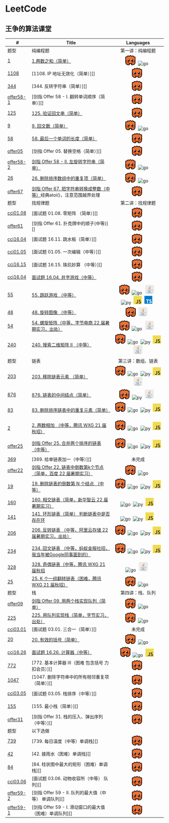 # LeetCode

## 王争的算法课堂
|#|Title|Languages|
| --- | --- | :---: |
|题型|纯编程题|第一讲：纯编程题|
|[1][1l]|[1.两数之和（简单）][1]|![rs]&nbsp;&nbsp;![go]&nbsp;&nbsp;|
|[1108][1108l]|[1108. IP 地址无效化（简单）][]|![rs]&nbsp;&nbsp;|
|[344][344l]|[344. 反转字符串（简单）][]|![rs]&nbsp;&nbsp;|
|[offer58-1][offer58-1l]|[剑指 Offer 58 - I. 翻转单词顺序（简单）][]|![rs]&nbsp;&nbsp;|
|[125][125l]|[125. 验证回文串（简单）][125]|![rs]&nbsp;&nbsp;|
|[9][9l]|[9. 回文数（简单）][9]|![rs]&nbsp;&nbsp;![go]&nbsp;&nbsp;|
|[58][58l]|[58. 最后一个单词的长度（简单）][58]|![rs]&nbsp;&nbsp;|
|[offer05][offer05l]|[剑指 Offer 05. 替换空格（简单）][]|![rs]&nbsp;&nbsp;|
|[offer58-2][offer58-2l]|[剑指 Offer 58 - II. 左旋转字符串（简单）][offer58-2]|![rs]&nbsp;&nbsp;![go]&nbsp;&nbsp;|
|[26][26l]|[26. 删除排序数组中的重复项（简单）][26]|![rs]&nbsp;&nbsp;![go]&nbsp;&nbsp;|
|[offer67][offer67l]|[剑指 Offer 67. 把字符串转换成整数（中等）][offer67]经典atoi()，注意范围越界处理|![rs]&nbsp;&nbsp;|
|题型|找规律题|第二讲：找规律题|
|[cci01.08][lcci01.08]|[面试题 01.08. 零矩阵 （简单）][]|![rs]&nbsp;&nbsp;|
|[offer61][offer61l]|[剑指 Offer 61. 扑克牌中的顺子(中等)][]|![rs]&nbsp;&nbsp;|
|[cci16.04][lcci16.04]|[面试题 16.11. 跳水板（简单）][]|![rs]&nbsp;&nbsp;|
|[cci01.05][lcci01.05]|[面试题 01.05. 一次编辑（中等）][]|![rs]&nbsp;&nbsp;|
|[cci16.15][lcci16.15]|[面试题 16.15. 珠玑妙算 （中等）][]|![rs]&nbsp;&nbsp;|
|[cci16.04][lcci16.04]|[面试题 16.04. 井字游戏（中等）][cci16.04]|![rs]&nbsp;&nbsp;|
|[55][55l]|[55. 跳跃游戏 （中等）][55]|![rs]&nbsp;&nbsp;![go]&nbsp;&nbsp;![java]&nbsp;&nbsp;![py]&nbsp;&nbsp;![js]&nbsp;&nbsp;![ts]&nbsp;&nbsp;|
|[48][48l]|[48. 旋转图像 （中等）][48]|![rs]&nbsp;&nbsp;![java]&nbsp;&nbsp;|
|[54][54l]|[54. 螺旋矩阵（中等，字节电商 22 届暑期实习，出处）][54]|![rs]&nbsp;&nbsp;![go]&nbsp;&nbsp;![java]&nbsp;&nbsp;|
|[240][240l]|[240. 搜索二维矩阵 II （中等）][240]|![rs]&nbsp;&nbsp;![go]&nbsp;&nbsp;![py]&nbsp;&nbsp;![js]&nbsp;&nbsp;![java]&nbsp;&nbsp;|
|题型|链表|第三讲：数组、链表|
|[203][203l]|[203. 移除链表元素 （简单）][203]|![rs]&nbsp;&nbsp;![go]&nbsp;&nbsp;![py]&nbsp;&nbsp;![js]&nbsp;&nbsp;![java]&nbsp;&nbsp;|
|[876][876l]|[876. 链表的中间结点（简单）][876]|![rs]&nbsp;&nbsp;![py]&nbsp;&nbsp;![java]&nbsp;&nbsp;|
|[83][83l]|[83. 删除排序链表中的重复元素（简单）][83]|![rs]&nbsp;&nbsp;![go]&nbsp;&nbsp;![py]&nbsp;&nbsp;![js]&nbsp;&nbsp;|
|[2][2l]|[2. 两数相加 （中等，腾讯 WXG 21 届秋招）][2]|![rs]&nbsp;&nbsp;![go]&nbsp;&nbsp;![py]&nbsp;&nbsp;![js]&nbsp;&nbsp;|
|[offer25][offer25l]|[剑指 Offer 25. 合并两个排序的链表 （中等）][offer25]|![rs]&nbsp;&nbsp;![go]&nbsp;&nbsp;![py]&nbsp;&nbsp;![js]&nbsp;&nbsp;|
|[369][369l]|[369. 给单链表加一（中等）][]|未完成|
|[offer22][offer22l]|[剑指 Offer 22. 链表中倒数第k个节点 （简单，百度 22 届暑期实习）][offer22]|![rs]&nbsp;&nbsp;![go]&nbsp;&nbsp;|
|[19][19l]|[19. 删除链表的倒数第 N 个结点 （中等）][19]|![rs]&nbsp;&nbsp;![go]&nbsp;&nbsp;![py]&nbsp;&nbsp;![js]&nbsp;&nbsp;|
|[160][160l]|[160. 相交链表（简单，新华智云 22 届暑期实习）][160]|![go]&nbsp;&nbsp;![py]&nbsp;&nbsp;![js]&nbsp;&nbsp;|
|[141][141l]|[141. 环形链表（简单） 判断链表中是否存在环 ][141]|![go]&nbsp;&nbsp;![py]&nbsp;&nbsp;![js]&nbsp;&nbsp;|
|[206][206l]|[206. 反转链表 （中等，阿里云存储 22 届暑期实习，出处）][206]|![rs]&nbsp;&nbsp;![go]&nbsp;&nbsp;![py]&nbsp;&nbsp;![js]&nbsp;&nbsp;|
|[234][234l]|[234. 回文链表 （中等，蚂蚁金服社招，我当年被Google同事面到的）][234]|![rs]&nbsp;&nbsp;![go]&nbsp;&nbsp;![py]&nbsp;&nbsp;![js]&nbsp;&nbsp;|
|[328][328l]|[328. 奇偶链表（中等，腾讯 WXG 21 届秋招][328]|![go]&nbsp;&nbsp;![java]&nbsp;&nbsp;|
|[25][25l]|[25. K 个一组翻转链表（困难，腾讯 WXG 21 届秋招）][25]|![rs]&nbsp;&nbsp;![go]&nbsp;&nbsp;|
|题型|栈|第四讲：栈、队列|
|[offer09][offer09l]|[剑指 Offer 09. 用两个栈实现队列（简单）][offer09]|![rs]&nbsp;&nbsp;![go]&nbsp;&nbsp;|
|[225][225l]|[225. 用队列实现栈（简单，字节实习，出处）][255]|![rs]&nbsp;&nbsp;![go]&nbsp;&nbsp;|
|[cci03.01][lcci03.01]|[面试题 03.01. 三合一（简单）][]|未完成|
|[20][20l]|[20. 有效的括号（简单）][20]|![rs]&nbsp;&nbsp;![go]&nbsp;&nbsp;|
|[cci16.26][lcci16.26]|[面试题 16.26. 计算器（中等）][cci16.26]|![rs]&nbsp;&nbsp;![go]&nbsp;&nbsp;![js]&nbsp;&nbsp;|
|[772][772l]|[772. 基本计算器 III（困难 包含括号 力扣会员）][]|![rs]&nbsp;&nbsp;|
|[1047][1047l]|[1047. 删除字符串中的所有相邻重复项（简单）][]|![rs]&nbsp;&nbsp;|
|[cci03.05][lcci03.05]|[面试题 03.05. 栈排序（中等）][]|![rs]&nbsp;&nbsp;|
|[155][155l]|[155. 最小栈（简单）][]|![rs]&nbsp;&nbsp;|
|[offer31][offer31l]|[剑指 Offer 31. 栈的压入、弹出序列（中等）][]|![rs]&nbsp;&nbsp;|
|题型|以下选做||
|[739][739l]|[739. 每日温度（中等）单调栈][]|![rs]&nbsp;&nbsp;|
|[42][42l]|[42. 接雨水（困难）单调栈][]|![rs]&nbsp;&nbsp;|
|[84][84l]|[84. 柱状图中最大的矩形（困难）单调栈][]|![rs]&nbsp;&nbsp;|
|[cci03.06][lcci03.06]|[面试题 03.06. 动物收容所（中等） 队列][]|![rs]&nbsp;&nbsp;|
|[offer59-2][offer59-2l]|[剑指 Offer 59 - II. 队列的最大值（中等） 单调队列][]|![rs]&nbsp;&nbsp;|
|[offer59-1][offer59-1l]|[剑指 Offer 59 - I. 滑动窗口的最大值 （困难）单调队列][]|![rs]&nbsp;&nbsp;|

[rs]:./ico/rust.png
[go]:./ico/go.ico
[py]:./ico/python.ico
[js]:./ico/javascript.png

[ts]:./ico/typescript.png
[c]:./ico/c++.png
[java]:./ico/java.png

[1]:./0001-Two-Sum
[2]:./0002-add-two-numbers
[9]:./0009-palindrome-number
[19]:./0019-remove-nth-node-from-end-of-list
[20]:./0020-valid-parentheses
[21]:./0021-merge-two-sorted-lists
[25]:./0025-reverse-nodes-in-k-group
[26]:./0026-remove-duplicates-from-sorted-array
[48]:./0048-rotate-image
[54]:./0054-spiral-matrix
[55]:./0055-jump-game
[58]:./0058-length-of-last-word
[83]:./0083-remove-duplicates-from-sorted-list
[125]:./0125-valid-palindrome
[141]:./0141-linked-list-cycle
[160]:./0160-intersection-of-two-linked-lists
[203]:./0203-remove-linked-list-elements
[206]:./0206-reverse-linked-list
[234]:./0234-palindrome-linked-list
[240]:./0240-search-a-2d-matrix-ii
[255]:./0255-implement-stack-using-queues
[328]:./0328-odd-even-linked-list
[876]:./0876-middle-of-the-linked-list
[cci16.04]:./cci16.04-tic-tac-toe-lcci
[cci16.26]:./cci16.26-calculator-lcci
[offer09]:./offer09-yong-liang-ge-zhan-shi-xian-dui-lie-lcof
[offer22]:./offer22-lian-biao-zhong-dao-shu-di-kge-jie-dian-lcof
[offer25]:./offer25-he-bing-liang-ge-pai-xu-de-lian-biao-lcof
[offer58-2]:./offer58-II-zuo-xuan-zhuan-zi-fu-chuan-lcof
[offer67]:./offer67-ba-zi-fu-chuan-zhuan-huan-cheng-zheng-shu-lcof

[offer05l]:https://leetcode-cn.com/problems/ti-huan-kong-ge-lcof/
[offer09l]:https://leetcode-cn.com/problems/yong-liang-ge-zhan-shi-xian-dui-lie-lcof/
[offer22l]:https://leetcode-cn.com/problems/lian-biao-zhong-dao-shu-di-kge-jie-dian-lcof/
[offer25l]:https://leetcode-cn.com/problems/he-bing-liang-ge-pai-xu-de-lian-biao-lcof/
[offer31l]:https://leetcode-cn.com/problems/zhan-de-ya-ru-dan-chu-xu-lie-lcof/
[offer58-1l]:https://leetcode-cn.com/problems/length-of-last-word/
[offer58-2l]:https://leetcode-cn.com/problems/zuo-xuan-zhuan-zi-fu-chuan-lcof/
[offer59-1l]:https://leetcode-cn.com/problems/hua-dong-chuang-kou-de-zui-da-zhi-lcof/
[offer59-2l]:https://leetcode-cn.com/problems/hua-dong-chuang-kou-de-zui-da-zhi-lcof/
[offer61l]:https://leetcode-cn.com/problems/bu-ke-pai-zhong-de-shun-zi-lcof/
[offer67l]:https://leetcode-cn.com/problems/ba-zi-fu-chuan-zhuan-huan-cheng-zheng-shu-lcof/

[lcci01.05]:https://leetcode-cn.com/problems/one-away-lcci/
[lcci01.08]:https://leetcode-cn.com/problems/zero-matrix-lcci/
[lcci03.01]:https://leetcode-cn.com/problems/three-in-one-lcci/
[lcci03.05]:https://leetcode-cn.com/problems/sort-of-stacks-lcci/
[lcci03.06]:https://leetcode-cn.com/problems/animal-shelter-lcci/
[lcci16.04]:https://leetcode-cn.com/problems/tic-tac-toe-lcci/
[lcci16.11]:https://leetcode-cn.com/problems/diving-board-lcci/
[lcci16.15]:https://leetcode-cn.com/problems/master-mind-lcci/
[lcci16.26]:https://leetcode-cn.com/problems/calculator-lcci/

[1l]:https://leetcode-cn.com/problems/two-sum/
[2l]:https://leetcode-cn.com/problems/add-two-numbers/
[3l]:https://leetcode-cn.com/problems/longest-substring-without-repeating-characters/
[4l]:https://leetcode-cn.com/problems/median-of-two-sorted-arrays/
[5l]:https://leetcode-cn.com/problems/longest-palindromic-substring/
[6l]:https://leetcode-cn.com/problems/zigzag-conversion/
[7l]:https://leetcode-cn.com/problems/reverse-integer/
[8l]:https://leetcode-cn.com/problems/string-to-integer-atoi/
[9l]:https://leetcode-cn.com/problems/palindrome-number/
[11l]:https://leetcode-cn.com/problems/container-with-most-water/
[12l]:https://leetcode-cn.com/problems/integer-to-roman/
[13l]:https://leetcode-cn.com/problems/roman-to-integer/
[14l]:https://leetcode-cn.com/problems/longest-common-prefix/
[17l]:https://leetcode-cn.com/problems/letter-combinations-of-a-phone-number/
[19l]:https://leetcode-cn.com/problems/remove-nth-node-from-end-of-list/
[20l]:https://leetcode-cn.com/problems/valid-parentheses/
[21l]:https://leetcode-cn.com/problems/merge-two-sorted-lists/
[22l]:https://leetcode-cn.com/problems/generate-parentheses/
[24l]:https://leetcode-cn.com/problems/swap-nodes-in-pairs/
[25l]:https://leetcode-cn.com/problems/reverse-nodes-in-k-group/
[26l]:https://leetcode-cn.com/problems/remove-duplicates-from-sorted-array/
[27l]:https://leetcode-cn.com/problems/remove-element/
[28l]:https://leetcode-cn.com/problems/implement-strstr/
[33l]:https://leetcode-cn.com/problems/search-in-rotated-sorted-array/
[35l]:https://leetcode-cn.com/problems/search-insert-position/
[36l]:https://leetcode-cn.com/problems/valid-sudoku/
[37l]:https://leetcode-cn.com/problems/sudoku-solver/
[38l]:https://leetcode-cn.com/problems/count-and-say/
[42l]:https://leetcode-cn.com/problems/trapping-rain-water/
[46l]:https://leetcode-cn.com/problems/permutations/
[47l]:https://leetcode-cn.com/problems/permutations-ii/
[48l]:https://leetcode-cn.com/problems/rotate-image/
[49l]:https://leetcode-cn.com/problems/group-anagrams/
[50l]:https://leetcode-cn.com/problems/powx-n/
[52l]:https://leetcode-cn.com/problems/n-queens-ii/
[53l]:https://leetcode-cn.com/problems/maximum-subarray/
[54l]:https://leetcode-cn.com/problems/spiral-matrix/
[55l]:https://leetcode-cn.com/problems/jump-game/
[56l]:https://leetcode-cn.com/problems/merge-intervals/
[58l]:https://leetcode-cn.com/problems/length-of-last-word/
[59l]:https://leetcode-cn.com/problems/spiral-matrix-ii/
[61l]:https://leetcode-cn.com/problems/rotate-list/
[62l]:https://leetcode-cn.com/problems/unique-paths/
[63l]:https://leetcode-cn.com/problems/unique-paths-ii/
[64l]:https://leetcode-cn.com/problems/minimum-path-sum/
[66l]:https://leetcode-cn.com/problems/plus-one/
[67l]:https://leetcode-cn.com/problems/add-binary/
[69l]:https://leetcode-cn.com/problems/sqrtx/
[70l]:https://leetcode-cn.com/problems/climbing-stairs/
[71l]:https://leetcode-cn.com/problems/simplify-path/
[73l]:https://leetcode-cn.com/problems/set-matrix-zeroes/
[74l]:https://leetcode-cn.com/problems/search-a-2d-matrix/
[75l]:https://leetcode-cn.com/problems/sort-colors/
[77l]:https://leetcode-cn.com/problems/combinations/
[78l]:https://leetcode-cn.com/problems/subsets/
[80l]:https://leetcode-cn.com/problems/remove-duplicates-from-sorted-array-ii/
[82l]:https://leetcode-cn.com/problems/remove-duplicates-from-sorted-list-ii/
[83l]:https://leetcode-cn.com/problems/remove-duplicates-from-sorted-list/
[84l]:https://leetcode-cn.com/problems/largest-rectangle-in-histogram/
[86l]:https://leetcode-cn.com/problems/partition-list/
[88l]:https://leetcode-cn.com/problems/merge-sorted-array/
[89l]:https://leetcode-cn.com/problems/gray-code/
[90l]:https://leetcode-cn.com/problems/subsets-ii/
[91l]:https://leetcode-cn.com/problems/decode-ways/
[92l]:https://leetcode-cn.com/problems/reverse-linked-list-ii/
[93l]:https://leetcode-cn.com/problems/restore-ip-addresses/
[94l]:https://leetcode-cn.com/problems/binary-tree-inorder-traversal/
[95l]:https://leetcode-cn.com/problems/unique-binary-search-trees-ii/
[96l]:https://leetcode-cn.com/problems/unique-binary-search-trees/
[98l]:https://leetcode-cn.com/problems/validate-binary-search-tree/
[100l]:https://leetcode-cn.com/problems/same-tree/
[101l]:https://leetcode-cn.com/problems/symmetric-tree/
[102l]:https://leetcode-cn.com/problems/binary-tree-level-order-traversal/
[103l]:https://leetcode-cn.com/problems/binary-tree-zigzag-level-order-traversal/
[104l]:https://leetcode-cn.com/problems/maximum-depth-of-binary-tree/
[105l]:https://leetcode-cn.com/problems/construct-binary-tree-from-preorder-and-inorder-traversal/
[106l]:https://leetcode-cn.com/problems/construct-binary-tree-from-inorder-and-postorder-traversal/
[107l]:https://leetcode-cn.com/problems/binary-tree-level-order-traversal-ii/
[108l]:https://leetcode-cn.com/problems/convert-sorted-array-to-binary-search-tree/
[109l]:https://leetcode-cn.com/problems/convert-sorted-list-to-binary-search-tree/
[110l]:https://leetcode-cn.com/problems/balanced-binary-tree/
[111l]:https://leetcode-cn.com/problems/minimum-depth-of-binary-tree/
[112l]:https://leetcode-cn.com/problems/path-sum/
[113l]:https://leetcode-cn.com/problems/path-sum-ii/
[114l]:https://leetcode-cn.com/problems/flatten-binary-tree-to-linked-list/
[116l]:https://leetcode-cn.com/problems/populating-next-right-pointers-in-each-node/
[117l]:https://leetcode-cn.com/problems/populating-next-right-pointers-in-each-node-ii/
[118l]:https://leetcode-cn.com/problems/pascals-triangle/
[119l]:https://leetcode-cn.com/problems/pascals-triangle-ii/
[120l]:https://leetcode-cn.com/problems/triangle/
[121l]:https://leetcode-cn.com/problems/best-time-to-buy-and-sell-stock/
[122l]:https://leetcode-cn.com/problems/best-time-to-buy-and-sell-stock-ii/
[125l]:https://leetcode-cn.com/problems/valid-palindrome/
[129l]:https://leetcode-cn.com/problems/sum-root-to-leaf-numbers/
[133l]:https://leetcode-cn.com/problems/clone-graph/
[134l]:https://leetcode-cn.com/problems/gas-station/
[136l]:https://leetcode-cn.com/problems/single-number/
[138l]:https://leetcode-cn.com/problems/copy-list-with-random-pointer/
[141l]:https://leetcode-cn.com/problems/linked-list-cycle/
[142l]:https://leetcode-cn.com/problems/linked-list-cycle-ii/
[144l]:https://leetcode-cn.com/problems/binary-tree-preorder-traversal/
[145l]:https://leetcode-cn.com/problems/binary-tree-postorder-traversal/
[147l]:https://leetcode-cn.com/problems/insertion-sort-list/
[150l]:https://leetcode-cn.com/problems/evaluate-reverse-polish-notation/
[151l]:https://leetcode-cn.com/problems/reverse-words-in-a-string/
[155l]:https://leetcode-cn.com/problems/min-stack/
[160l]:https://leetcode-cn.com/problems/intersection-of-two-linked-lists/
[162l]:https://leetcode-cn.com/problems/find-peak-element/
[165l]:https://leetcode-cn.com/problems/compare-version-numbers/
[167l]:https://leetcode-cn.com/problems/two-sum-ii-input-array-is-sorted/
[168l]:https://leetcode-cn.com/problems/excel-sheet-column-title/
[169l]:https://leetcode-cn.com/problems/majority-element/
[171l]:https://leetcode-cn.com/problems/excel-sheet-column-number/
[172l]:https://leetcode-cn.com/problems/factorial-trailing-zeroes/
[173l]:https://leetcode-cn.com/problems/binary-search-tree-iterator/
[179l]:https://leetcode-cn.com/problems/largest-number/
[187l]:https://leetcode-cn.com/problems/repeated-dna-sequences/
[189l]:https://leetcode-cn.com/problems/rotate-array/
[190l]:https://leetcode-cn.com/problems/reverse-bits/
[191l]:https://leetcode-cn.com/problems/number-of-1-bits/
[198l]:https://leetcode-cn.com/problems/house-robber/
[199l]:https://leetcode-cn.com/problems/binary-tree-right-side-view/
[200l]:https://leetcode-cn.com/problems/number-of-islands/
[201l]:https://leetcode-cn.com/problems/bitwise-and-of-numbers-range/
[202l]:https://leetcode-cn.com/problems/happy-number/
[203l]:https://leetcode-cn.com/problems/remove-linked-list-elements/
[204l]:https://leetcode-cn.com/problems/count-primes/
[205l]:https://leetcode-cn.com/problems/isomorphic-strings/
[206l]:https://leetcode-cn.com/problems/reverse-linked-list/
[208l]:https://leetcode-cn.com/problems/implement-trie-prefix-tree/
[209l]:https://leetcode-cn.com/problems/minimum-size-subarray-sum/
[211l]:https://leetcode-cn.com/problems/add-and-search-word-data-structure-design/
[212l]:https://leetcode-cn.com/problems/word-search-ii/
[213l]:https://leetcode-cn.com/problems/house-robber-ii/
[215l]:https://leetcode-cn.com/problems/kth-largest-element-in-an-array/
[217l]:https://leetcode-cn.com/problems/contains-duplicate/
[218l]:https://leetcode-cn.com/problems/the-skyline-problem/
[219l]:https://leetcode-cn.com/problems/contains-duplicate-ii/
[220l]:https://leetcode-cn.com/problems/contains-duplicate-iii/
[221l]:https://leetcode-cn.com/problems/maximal-square/
[223l]:https://leetcode-cn.com/problems/rectangle-area/
[225l]:https://leetcode-cn.com/problems/implement-stack-using-queues/
[226l]:https://leetcode-cn.com/problems/invert-binary-tree/
[228l]:https://leetcode-cn.com/problems/summary-ranges/
[230l]:https://leetcode-cn.com/problems/kth-smallest-element-in-a-bst/
[231l]:https://leetcode-cn.com/problems/power-of-two/
[232l]:https://leetcode-cn.com/problems/implement-queue-using-stacks/
[234l]:https://leetcode-cn.com/problems/palindrome-linked-list/
[235l]:https://leetcode-cn.com/problems/lowest-common-ancestor-of-a-binary-search-tree/
[236l]:https://leetcode-cn.com/problems/lowest-common-ancestor-of-a-binary-tree/
[237l]:https://leetcode-cn.com/problems/delete-node-in-a-linked-list/
[238l]:https://leetcode-cn.com/problems/product-of-array-except-self/
[240l]:https://leetcode-cn.com/problems/search-a-2d-matrix-ii/
[242l]:https://leetcode-cn.com/problems/valid-anagram/
[257l]:https://leetcode-cn.com/problems/binary-tree-paths/
[258l]:https://leetcode-cn.com/problems/add-digits/
[260l]:https://leetcode-cn.com/problems/single-number-iii/
[263l]:https://leetcode-cn.com/problems/ugly-number/
[264l]:https://leetcode-cn.com/problems/ugly-number-ii/
[268l]:https://leetcode-cn.com/problems/missing-number/
[274l]:https://leetcode-cn.com/problems/h-index/
[275l]:https://leetcode-cn.com/problems/h-index-ii/
[278l]:https://leetcode-cn.com/problems/first-bad-version/
[279l]:https://leetcode-cn.com/problems/perfect-squares/
[283l]:https://leetcode-cn.com/problems/move-zeroes/
[284l]:https://leetcode-cn.com/problems/peeking-iterator/
[287l]:https://leetcode-cn.com/problems/find-the-duplicate-number/
[289l]:https://leetcode-cn.com/problems/game-of-life/
[290l]:https://leetcode-cn.com/problems/word-pattern/
[292l]:https://leetcode-cn.com/problems/nim-game/
[297l]:https://leetcode-cn.com/problems/serialize-and-deserialize-binary-tree/
[299l]:https://leetcode-cn.com/problems/bulls-and-cows/
[303l]:https://leetcode-cn.com/problems/range-sum-query-immutable/
[304l]:https://leetcode-cn.com/problems/range-sum-query-2d-immutable/
[306l]:https://leetcode-cn.com/problems/additive-number/
[313l]:https://leetcode-cn.com/problems/super-ugly-number/
[318l]:https://leetcode-cn.com/problems/maximum-product-of-word-lengths/
[319l]:https://leetcode-cn.com/problems/bulb-switcher/
[322l]:https://leetcode-cn.com/problems/coin-change/
[326l]:https://leetcode-cn.com/problems/power-of-three/
[328l]:https://leetcode-cn.com/problems/odd-even-linked-list/
[336l]:https://leetcode-cn.com/problems/palindrome-pairs/
[337l]:https://leetcode-cn.com/problems/house-robber-iii/
[338l]:https://leetcode-cn.com/problems/counting-bits/
[342l]:https://leetcode-cn.com/problems/power-of-four/
[343l]:https://leetcode-cn.com/problems/integer-break/
[344l]:https://leetcode-cn.com/problems/reverse-string/
[345l]:https://leetcode-cn.com/problems/reverse-vowels-of-a-string/
[347l]:https://leetcode-cn.com/problems/top-k-frequent-elements/
[349l]:https://leetcode-cn.com/problems/intersection-of-two-arrays/
[350l]:https://leetcode-cn.com/problems/intersection-of-two-arrays-ii/
[357l]:https://leetcode-cn.com/problems/count-numbers-with-unique-digits/
[365l]:https://leetcode-cn.com/problems/water-and-jug-problem/
[367l]:https://leetcode-cn.com/problems/valid-perfect-square/
[369l]:https://leetcode-cn.com/problems/plus-one-linked-list/
[371l]:https://leetcode-cn.com/problems/sum-of-two-integers/
[372l]:https://leetcode-cn.com/problems/super-pow/
[374l]:https://leetcode-cn.com/problems/guess-number-higher-or-lower/
[380l]:https://leetcode-cn.com/problems/insert-delete-getrandom-o1/
[382l]:https://leetcode-cn.com/problems/linked-list-random-node/
[383l]:https://leetcode-cn.com/problems/ransom-note/
[384l]:https://leetcode-cn.com/problems/shuffle-an-array/
[386l]:https://leetcode-cn.com/problems/lexicographical-numbers/
[387l]:https://leetcode-cn.com/problems/first-unique-character-in-a-string/
[389l]:https://leetcode-cn.com/problems/find-the-difference/
[392l]:https://leetcode-cn.com/problems/is-subsequence/
[396l]:https://leetcode-cn.com/problems/rotate-function/
[398l]:https://leetcode-cn.com/problems/random-pick-index/
[400l]:https://leetcode-cn.com/problems/nth-digit/
[401l]:https://leetcode-cn.com/problems/binary-watch/
[404l]:https://leetcode-cn.com/problems/sum-of-left-leaves/
[405l]:https://leetcode-cn.com/problems/convert-a-number-to-hexadecimal/
[409l]:https://leetcode-cn.com/problems/longest-palindrome/
[412l]:https://leetcode-cn.com/problems/fizz-buzz/
[413l]:https://leetcode-cn.com/problems/arithmetic-slices/
[414l]:https://leetcode-cn.com/problems/third-maximum-number/
[415l]:https://leetcode-cn.com/problems/add-strings/
[419l]:https://leetcode-cn.com/problems/battleships-in-a-board/
[421l]:https://leetcode-cn.com/problems/maximum-xor-of-two-numbers-in-an-array/
[423l]:https://leetcode-cn.com/problems/reconstruct-original-digits-from-english/
[429l]:https://leetcode-cn.com/problems/n-ary-tree-level-order-traversal/
[430l]:https://leetcode-cn.com/problems/flatten-a-multilevel-doubly-linked-list/
[434l]:https://leetcode-cn.com/problems/number-of-segments-in-a-string/
[437l]:https://leetcode-cn.com/problems/path-sum-iii/
[441l]:https://leetcode-cn.com/problems/arranging-coins/
[442l]:https://leetcode-cn.com/problems/find-all-duplicates-in-an-array/
[443l]:https://leetcode-cn.com/problems/string-compression/
[445l]:https://leetcode-cn.com/problems/add-two-numbers-ii/
[447l]:https://leetcode-cn.com/problems/number-of-boomerangs/
[448l]:https://leetcode-cn.com/problems/find-all-numbers-disappeared-in-an-array/
[449l]:https://leetcode-cn.com/problems/serialize-and-deserialize-bst/
[450l]:https://leetcode-cn.com/problems/delete-node-in-a-bst/
[451l]:https://leetcode-cn.com/problems/sort-characters-by-frequency/
[453l]:https://leetcode-cn.com/problems/minimum-moves-to-equal-array-elements/
[454l]:https://leetcode-cn.com/problems/4sum-ii/
[455l]:https://leetcode-cn.com/problems/assign-cookies/
[459l]:https://leetcode-cn.com/problems/repeated-substring-pattern/
[461l]:https://leetcode-cn.com/problems/hamming-distance/
[462l]:https://leetcode-cn.com/problems/minimum-moves-to-equal-array-elements-ii/
[463l]:https://leetcode-cn.com/problems/island-perimeter/
[470l]:https://leetcode-cn.com/problems/implement-rand10-using-rand7/
[474l]:https://leetcode-cn.com/problems/ones-and-zeroes/
[475l]:https://leetcode-cn.com/problems/heaters/
[476l]:https://leetcode-cn.com/problems/number-complement/
[477l]:https://leetcode-cn.com/problems/total-hamming-distance/
[478l]:https://leetcode-cn.com/problems/generate-random-point-in-a-circle/
[481l]:https://leetcode-cn.com/problems/magical-string/
[482l]:https://leetcode-cn.com/problems/license-key-formatting/
[485l]:https://leetcode-cn.com/problems/max-consecutive-ones/
[492l]:https://leetcode-cn.com/problems/construct-the-rectangle/
[495l]:https://leetcode-cn.com/problems/teemo-attacking/
[496l]:https://leetcode-cn.com/problems/next-greater-element-i/
[498l]:https://leetcode-cn.com/problems/diagonal-traverse/
[500l]:https://leetcode-cn.com/problems/keyboard-row/
[501l]:https://leetcode-cn.com/problems/find-mode-in-binary-search-tree/
[504l]:https://leetcode-cn.com/problems/base-7/
[506l]:https://leetcode-cn.com/problems/relative-ranks/
[507l]:https://leetcode-cn.com/problems/perfect-number/
[508l]:https://leetcode-cn.com/problems/most-frequent-subtree-sum/
[509l]:https://leetcode-cn.com/problems/fibonacci-number/
[513l]:https://leetcode-cn.com/problems/find-bottom-left-tree-value/
[515l]:https://leetcode-cn.com/problems/find-largest-value-in-each-tree-row/
[518l]:https://leetcode-cn.com/problems/coin-change-2/
[520l]:https://leetcode-cn.com/problems/detect-capital/
[521l]:https://leetcode-cn.com/problems/longest-uncommon-subsequence-i/
[529l]:https://leetcode-cn.com/problems/minesweeper/
[530l]:https://leetcode-cn.com/problems/minimum-absolute-difference-in-bst/
[532l]:https://leetcode-cn.com/problems/k-diff-pairs-in-an-array/
[535l]:https://leetcode-cn.com/problems/encode-and-decode-tinyurl/
[537l]:https://leetcode-cn.com/problems/complex-number-multiplication/
[538l]:https://leetcode-cn.com/problems/convert-bst-to-greater-tree/
[539l]:https://leetcode-cn.com/problems/minimum-time-difference/
[540l]:https://leetcode-cn.com/problems/single-element-in-a-sorted-array/
[541l]:https://leetcode-cn.com/problems/reverse-string-ii/
[542l]:https://leetcode-cn.com/problems/01-matrix/
[543l]:https://leetcode-cn.com/problems/diameter-of-binary-tree/
[547l]:https://leetcode-cn.com/problems/number-of-provinces/
[551l]:https://leetcode-cn.com/problems/student-attendance-record-i/
[554l]:https://leetcode-cn.com/problems/brick-wall/
[557l]:https://leetcode-cn.com/problems/reverse-words-in-a-string-iii/
[558l]:https://leetcode-cn.com/problems/quad-tree-intersection/
[559l]:https://leetcode-cn.com/problems/maximum-depth-of-n-ary-tree/
[560l]:https://leetcode-cn.com/problems/subarray-sum-equals-k/
[561l]:https://leetcode-cn.com/problems/array-partition-i/
[563l]:https://leetcode-cn.com/problems/binary-tree-tilt/
[565l]:https://leetcode-cn.com/problems/array-nesting/
[566l]:https://leetcode-cn.com/problems/reshape-the-matrix/
[572l]:https://leetcode-cn.com/problems/subtree-of-another-tree/
[575l]:https://leetcode-cn.com/problems/distribute-candies/
[581l]:https://leetcode-cn.com/problems/shortest-unsorted-continuous-subarray/
[589l]:https://leetcode-cn.com/problems/n-ary-tree-preorder-traversal/
[590l]:https://leetcode-cn.com/problems/n-ary-tree-postorder-traversal/
[592l]:https://leetcode-cn.com/problems/fraction-addition-and-subtraction/
[593l]:https://leetcode-cn.com/problems/valid-square/
[594l]:https://leetcode-cn.com/problems/longest-harmonious-subsequence/
[598l]:https://leetcode-cn.com/problems/range-addition-ii/
[599l]:https://leetcode-cn.com/problems/minimum-index-sum-of-two-lists/
[605l]:https://leetcode-cn.com/problems/can-place-flowers/
[606l]:https://leetcode-cn.com/problems/construct-string-from-binary-tree/
[609l]:https://leetcode-cn.com/problems/find-duplicate-file-in-system/
[611l]:https://leetcode-cn.com/problems/valid-triangle-number/
[617l]:https://leetcode-cn.com/problems/merge-two-binary-trees/
[622l]:https://leetcode-cn.com/problems/design-circular-queue/
[623l]:https://leetcode-cn.com/problems/add-one-row-to-tree/
[628l]:https://leetcode-cn.com/problems/maximum-product-of-three-numbers/
[633l]:https://leetcode-cn.com/problems/sum-of-square-numbers/
[637l]:https://leetcode-cn.com/problems/average-of-levels-in-binary-tree/
[643l]:https://leetcode-cn.com/problems/maximum-average-subarray-i/
[645l]:https://leetcode-cn.com/problems/set-mismatch/
[647l]:https://leetcode-cn.com/problems/palindromic-substrings/
[648l]:https://leetcode-cn.com/problems/replace-words/
[652l]:https://leetcode-cn.com/problems/find-duplicate-subtrees/
[653l]:https://leetcode-cn.com/problems/two-sum-iv-input-is-a-bst/
[654l]:https://leetcode-cn.com/problems/maximum-binary-tree/
[655l]:https://leetcode-cn.com/problems/print-binary-tree/
[657l]:https://leetcode-cn.com/problems/robot-return-to-origin/
[658l]:https://leetcode-cn.com/problems/find-k-closest-elements/
[661l]:https://leetcode-cn.com/problems/image-smoother/
[665l]:https://leetcode-cn.com/problems/non-decreasing-array/
[669l]:https://leetcode-cn.com/problems/trim-a-binary-search-tree/
[670l]:https://leetcode-cn.com/problems/maximum-swap/
[671l]:https://leetcode-cn.com/problems/second-minimum-node-in-a-binary-tree/
[674l]:https://leetcode-cn.com/problems/longest-continuous-increasing-subsequence/
[677l]:https://leetcode-cn.com/problems/map-sum-pairs/
[680l]:https://leetcode-cn.com/problems/valid-palindrome-ii/
[682l]:https://leetcode-cn.com/problems/baseball-game/
[686l]:https://leetcode-cn.com/problems/repeated-string-match/
[687l]:https://leetcode-cn.com/problems/longest-univalue-path/
[690l]:https://leetcode-cn.com/problems/employee-importance/
[692l]:https://leetcode-cn.com/problems/top-k-frequent-words/
[693l]:https://leetcode-cn.com/problems/binary-number-with-alternating-bits/
[696l]:https://leetcode-cn.com/problems/count-binary-substrings/
[697l]:https://leetcode-cn.com/problems/degree-of-an-array/
[700l]:https://leetcode-cn.com/problems/search-in-a-binary-search-tree/
[701l]:https://leetcode-cn.com/problems/insert-into-a-binary-search-tree/
[703l]:https://leetcode-cn.com/problems/kth-largest-element-in-a-stream/
[704l]:https://leetcode-cn.com/problems/binary-search/
[705l]:https://leetcode-cn.com/problems/design-hashset/
[706l]:https://leetcode-cn.com/problems/design-hashmap/
[707l]:https://leetcode-cn.com/problems/design-linked-list/
[709l]:https://leetcode-cn.com/problems/to-lower-case/
[717l]:https://leetcode-cn.com/problems/1-bit-and-2-bit-characters/
[720l]:https://leetcode-cn.com/problems/longest-word-in-dictionary/
[724l]:https://leetcode-cn.com/problems/find-pivot-index/
[725l]:https://leetcode-cn.com/problems/split-linked-list-in-parts/
[728l]:https://leetcode-cn.com/problems/self-dividing-numbers/
[733l]:https://leetcode-cn.com/problems/flood-fill/
[739l]:https://leetcode-cn.com/problems/daily-temperatures/
[743l]:https://leetcode-cn.com/problems/network-delay-time/
[744l]:https://leetcode-cn.com/problems/find-smallest-letter-greater-than-target/
[746l]:https://leetcode-cn.com/problems/min-cost-climbing-stairs/
[747l]:https://leetcode-cn.com/problems/largest-number-at-least-twice-of-others/
[748l]:https://leetcode-cn.com/problems/shortest-completing-word/
[752l]:https://leetcode-cn.com/problems/open-the-lock/
[754l]:https://leetcode-cn.com/problems/reach-a-number/
[762l]:https://leetcode-cn.com/problems/prime-number-of-set-bits-in-binary-representation/
[763l]:https://leetcode-cn.com/problems/partition-labels/
[766l]:https://leetcode-cn.com/problems/toeplitz-matrix/
[771l]:https://leetcode-cn.com/problems/jewels-and-stones/
[772l]:https://leetcode-cn.com/problems/calculator-lcci/
[779l]:https://leetcode-cn.com/problems/k-th-symbol-in-grammar/
[781l]:https://leetcode-cn.com/problems/rabbits-in-forest/
[783l]:https://leetcode-cn.com/problems/minimum-distance-between-bst-nodes/
[784l]:https://leetcode-cn.com/problems/letter-case-permutation/
[788l]:https://leetcode-cn.com/problems/rotated-digits/
[789l]:https://leetcode-cn.com/problems/escape-the-ghosts/
[791l]:https://leetcode-cn.com/problems/custom-sort-string/
[796l]:https://leetcode-cn.com/problems/rotate-string/
[804l]:https://leetcode-cn.com/problems/unique-morse-code-words/
[806l]:https://leetcode-cn.com/problems/number-of-lines-to-write-string/
[807l]:https://leetcode-cn.com/problems/max-increase-to-keep-city-skyline/
[808l]:https://leetcode-cn.com/problems/soup-servings/
[811l]:https://leetcode-cn.com/problems/subdomain-visit-count/
[812l]:https://leetcode-cn.com/problems/largest-triangle-area/
[814l]:https://leetcode-cn.com/problems/binary-tree-pruning/
[817l]:https://leetcode-cn.com/problems/linked-list-components/
[819l]:https://leetcode-cn.com/problems/most-common-word/
[821l]:https://leetcode-cn.com/problems/shortest-distance-to-a-character/
[824l]:https://leetcode-cn.com/problems/goat-latin/
[830l]:https://leetcode-cn.com/problems/positions-of-large-groups/
[832l]:https://leetcode-cn.com/problems/flipping-an-image/
[836l]:https://leetcode-cn.com/problems/rectangle-overlap/
[838l]:https://leetcode-cn.com/problems/push-dominoes/
[840l]:https://leetcode-cn.com/problems/magic-squares-in-grid/
[841l]:https://leetcode-cn.com/problems/keys-and-rooms/
[844l]:https://leetcode-cn.com/problems/backspace-string-compare/
[848l]:https://leetcode-cn.com/problems/shifting-letters/
[849l]:https://leetcode-cn.com/problems/maximize-distance-to-closest-person/
[852l]:https://leetcode-cn.com/problems/peak-index-in-a-mountain-array/
[853l]:https://leetcode-cn.com/problems/car-fleet/
[858l]:https://leetcode-cn.com/problems/mirror-reflection/
[859l]:https://leetcode-cn.com/problems/buddy-strings/
[860l]:https://leetcode-cn.com/problems/lemonade-change/
[861l]:https://leetcode-cn.com/problems/score-after-flipping-matrix/
[865l]:https://leetcode-cn.com/problems/smallest-subtree-with-all-the-deepest-nodes/
[866l]:https://leetcode-cn.com/problems/prime-palindrome/
[867l]:https://leetcode-cn.com/problems/transpose-matrix/
[868l]:https://leetcode-cn.com/problems/binary-gap/
[869l]:https://leetcode-cn.com/problems/reordered-power-of-2/
[870l]:https://leetcode-cn.com/problems/advantage-shuffle/
[872l]:https://leetcode-cn.com/problems/leaf-similar-trees/
[874l]:https://leetcode-cn.com/problems/walking-robot-simulation/
[876l]:https://leetcode-cn.com/problems/middle-of-the-linked-list/
[877l]:https://leetcode-cn.com/problems/stone-game/
[881l]:https://leetcode-cn.com/problems/boats-to-save-people/
[883l]:https://leetcode-cn.com/problems/projection-area-of-3d-shapes/
[884l]:https://leetcode-cn.com/problems/uncommon-words-from-two-sentences/
[885l]:https://leetcode-cn.com/problems/spiral-matrix-iii/
[888l]:https://leetcode-cn.com/problems/fair-candy-swap/
[889l]:https://leetcode-cn.com/problems/construct-binary-tree-from-preorder-and-postorder-traversal/
[892l]:https://leetcode-cn.com/problems/surface-area-of-3d-shapes/
[893l]:https://leetcode-cn.com/problems/groups-of-special-equivalent-strings/
[894l]:https://leetcode-cn.com/problems/all-possible-full-binary-trees/
[895l]:https://leetcode-cn.com/problems/maximum-frequency-stack/
[896l]:https://leetcode-cn.com/problems/monotonic-array/
[897l]:https://leetcode-cn.com/problems/increasing-order-search-tree/
[900l]:https://leetcode-cn.com/problems/rle-iterator/
[901l]:https://leetcode-cn.com/problems/online-stock-span/
[905l]:https://leetcode-cn.com/problems/sort-array-by-parity/
[908l]:https://leetcode-cn.com/problems/smallest-range-i/
[912l]:https://leetcode-cn.com/problems/sort-an-array/
[914l]:https://leetcode-cn.com/problems/x-of-a-kind-in-a-deck-of-cards/
[915l]:https://leetcode-cn.com/problems/partition-array-into-disjoint-intervals/
[917l]:https://leetcode-cn.com/problems/reverse-only-letters/
[921l]:https://leetcode-cn.com/problems/minimum-add-to-make-parentheses-valid/
[922l]:https://leetcode-cn.com/problems/sort-array-by-parity-ii/
[925l]:https://leetcode-cn.com/problems/long-pressed-name/
[929l]:https://leetcode-cn.com/problems/unique-email-addresses/
[931l]:https://leetcode-cn.com/problems/minimum-falling-path-sum/
[933l]:https://leetcode-cn.com/problems/number-of-recent-calls/
[937l]:https://leetcode-cn.com/problems/reorder-data-in-log-files/
[938l]:https://leetcode-cn.com/problems/range-sum-of-bst/
[939l]:https://leetcode-cn.com/problems/minimum-area-rectangle/
[941l]:https://leetcode-cn.com/problems/valid-mountain-array/
[942l]:https://leetcode-cn.com/problems/di-string-match/
[944l]:https://leetcode-cn.com/problems/delete-columns-to-make-sorted/
[946l]:https://leetcode-cn.com/problems/validate-stack-sequences/
[948l]:https://leetcode-cn.com/problems/bag-of-tokens/
[949l]:https://leetcode-cn.com/problems/largest-time-for-given-digits/
[950l]:https://leetcode-cn.com/problems/reveal-cards-in-increasing-order/
[951l]:https://leetcode-cn.com/problems/flip-equivalent-binary-trees/
[953l]:https://leetcode-cn.com/problems/verifying-an-alien-dictionary/
[957l]:https://leetcode-cn.com/problems/prison-cells-after-n-days/
[961l]:https://leetcode-cn.com/problems/n-repeated-element-in-size-2n-array/
[962l]:https://leetcode-cn.com/problems/maximum-width-ramp/
[965l]:https://leetcode-cn.com/problems/univalued-binary-tree/
[969l]:https://leetcode-cn.com/problems/pancake-sorting/
[970l]:https://leetcode-cn.com/problems/powerful-integers/
[973l]:https://leetcode-cn.com/problems/k-closest-points-to-origin/
[976l]:https://leetcode-cn.com/problems/largest-perimeter-triangle/
[977l]:https://leetcode-cn.com/problems/squares-of-a-sorted-array/
[985l]:https://leetcode-cn.com/problems/sum-of-even-numbers-after-queries/
[986l]:https://leetcode-cn.com/problems/interval-list-intersections/
[989l]:https://leetcode-cn.com/problems/add-to-array-form-of-interger/
[991l]:https://leetcode-cn.com/problems/broken-calculator/
[993l]:https://leetcode-cn.com/problems/cousins-in-binary-tree/
[994l]:https://leetcode-cn.com/problems/rotting-oranges/
[997l]:https://leetcode-cn.com/problems/find-the-town-judge/
[998l]:https://leetcode-cn.com/problems/maximum-binary-tree-ii/
[999l]:https://leetcode-cn.com/problems/available-captures-for-rook/
[1002l]:https://leetcode-cn.com/problems/find-common-characters/
[1003l]:https://leetcode-cn.com/problems/check-if-word-is-valid-after-substitutions/
[1005l]:https://leetcode-cn.com/problems/maximize-sum-of-array-after-k-negations/
[1006l]:https://leetcode-cn.com/problems/clumsy-factorial/
[1008l]:https://leetcode-cn.com/problems/construct-binary-search-tree-from-preorder-traversal/
[1009l]:https://leetcode-cn.com/problems/complement-of-base-10-integer/
[1010l]:https://leetcode-cn.com/problems/pairs-of-songs-with-total-durations-divisible-by-60/
[1013l]:https://leetcode-cn.com/problems/partition-array-into-three-parts-with-equal-sum/
[1014l]:https://leetcode-cn.com/problems/best-sightseeing-pair/
[1017l]:https://leetcode-cn.com/problems/convert-to-base-2/
[1018l]:https://leetcode-cn.com/problems/binary-prefix-divisible-by-5/
[1019l]:https://leetcode-cn.com/problems/next-greater-node-in-linked-list/
[1020l]:https://leetcode-cn.com/problems/number-of-enclaves/
[1021l]:https://leetcode-cn.com/problems/remove-outermost-parentheses/
[1022l]:https://leetcode-cn.com/problems/sum-of-root-to-leaf-binary-numbers/
[1025l]:https://leetcode-cn.com/problems/divisor-game/
[1026l]:https://leetcode-cn.com/problems/maximum-difference-between-node-and-ancestor/
[1028l]:https://leetcode-cn.com/problems/recover-a-tree-from-preorder-traversal/
[1029l]:https://leetcode-cn.com/problems/two-city-scheduling/
[1030l]:https://leetcode-cn.com/problems/matrix-cells-in-distance-order/
[1033l]:https://leetcode-cn.com/problems/moving-stones-until-consecutive/
[1037l]:https://leetcode-cn.com/problems/valid-boomerang/
[1038l]:https://leetcode-cn.com/problems/binary-search-tree-to-greater-sum-tree/
[1041l]:https://leetcode-cn.com/problems/robot-bounded-in-circle/
[1042l]:https://leetcode-cn.com/problems/flower-planting-with-no-adjacent/
[1046l]:https://leetcode-cn.com/problems/last-stone-weight/
[1047l]:https://leetcode-cn.com/problems/remove-all-adjacent-duplicates-in-string/
[1051l]:https://leetcode-cn.com/problems/height-checker/
[1052l]:https://leetcode-cn.com/problems/grumpy-bookstore-owner/
[1054l]:https://leetcode-cn.com/problems/distant-barcodes/
[1071l]:https://leetcode-cn.com/problems/greatest-common-divisor-of-strings/
[1078l]:https://leetcode-cn.com/problems/occurrences-after-bigram/
[1089l]:https://leetcode-cn.com/problems/duplicate-zeros/
[1090l]:https://leetcode-cn.com/problems/largest-values-from-labels/
[1091l]:https://leetcode-cn.com/problems/shortest-path-in-binary-matrix/
[1093l]:https://leetcode-cn.com/problems/statistics-from-a-large-sample/
[1094l]:https://leetcode-cn.com/problems/car-pooling/
[1103l]:https://leetcode-cn.com/problems/distribute-candies-to-people/
[1104l]:https://leetcode-cn.com/problems/path-in-zigzag-labelled-binary-tree/
[1108l]:https://leetcode-cn.com/problems/defanging-an-ip-address/
[1109l]:https://leetcode-cn.com/problems/corporate-flight-bookings/
[1122l]:https://leetcode-cn.com/problems/relative-sort-array/
[1123l]:https://leetcode-cn.com/problems/lowest-common-ancestor-of-deepest-leaves/
[1128l]:https://leetcode-cn.com/problems/number-of-equivalent-domino-pairs/
[1137l]:https://leetcode-cn.com/problems/n-th-tribonacci-number/
[1146l]:https://leetcode-cn.com/problems/snapshot-array/
[1154l]:https://leetcode-cn.com/problems/day-of-the-year/
[1155l]:https://leetcode-cn.com/problems/number-of-dice-rolls-with-target-sum/
[1160l]:https://leetcode-cn.com/problems/find-words-that-can-be-formed-by-characters/
[1161l]:https://leetcode-cn.com/problems/maximum-level-sum-of-a-binary-tree/
[1170l]:https://leetcode-cn.com/problems/compare-strings-by-frequency-of-the-smallest-character/
[1175l]:https://leetcode-cn.com/problems/prime-arrangements/
[1184l]:https://leetcode-cn.com/problems/distance-between-bus-stops/
[1185l]:https://leetcode-cn.com/problems/day-of-the-week/
[1189l]:https://leetcode-cn.com/problems/maximum-number-of-balloons/
[1200l]:https://leetcode-cn.com/problems/minimum-absolute-difference/
[1207l]:https://leetcode-cn.com/problems/unique-number-of-occurrences/
[1209l]:https://leetcode-cn.com/problems/remove-all-adjacent-duplicates-in-string-ii/
[1217l]:https://leetcode-cn.com/problems/play-with-chips/
[1220l]:https://leetcode-cn.com/problems/count-vowels-permutation/
[1221l]:https://leetcode-cn.com/problems/split-a-string-in-balanced-strings/
[1222l]:https://leetcode-cn.com/problems/queens-that-can-attack-the-king/
[1223l]:https://leetcode-cn.com/problems/dice-roll-simulation/
[1232l]:https://leetcode-cn.com/problems/check-if-it-is-a-straight-line/
[1233l]:https://leetcode-cn.com/problems/remove-sub-folders-from-the-filesystem/
[1237l]:https://leetcode-cn.com/problems/find-positive-integer-solution-for-a-given-equation/
[1238l]:https://leetcode-cn.com/problems/circular-permutation-in-binary-representation/
[1247l]:https://leetcode-cn.com/problems/minimum-swaps-to-make-strings-equal/
[1249l]:https://leetcode-cn.com/problems/minimum-remove-to-make-valid-parentheses/
[1252l]:https://leetcode-cn.com/problems/cells-with-odd-values-in-a-matrix/
[1260l]:https://leetcode-cn.com/problems/shift-2d-grid/
[1261l]:https://leetcode-cn.com/problems/find-elements-in-a-contaminated-binary-tree/
[1262l]:https://leetcode-cn.com/problems/greatest-sum-divisible-by-three/
[1266l]:https://leetcode-cn.com/problems/minimum-time-visiting-all-points/
[1267l]:https://leetcode-cn.com/problems/count-servers-that-communicate/
[1268l]:https://leetcode-cn.com/problems/search-suggestions-system/
[1275l]:https://leetcode-cn.com/problems/find-winner-on-a-tic-tac-toe-game/
[1277l]:https://leetcode-cn.com/problems/count-square-submatrices-with-all-ones/
[1281l]:https://leetcode-cn.com/problems/subtract-the-product-and-sum-of-digits-of-an-integer/
[1282l]:https://leetcode-cn.com/problems/group-the-people-given-the-group-size-they-belong-to/
[1286l]:https://leetcode-cn.com/problems/iterator-for-combination/
[1287l]:https://leetcode-cn.com/problems/element-appearing-more-than-25-in-sorted-array/
[1290l]:https://leetcode-cn.com/problems/convert-binary-number-in-a-linked-list-to-integer/
[1295l]:https://leetcode-cn.com/problems/find-numbers-with-even-number-of-digits/
[1299l]:https://leetcode-cn.com/problems/replace-elements-with-greatest-element-on-right-side/
[1302l]:https://leetcode-cn.com/problems/deepest-leaves-sum/
[1304l]:https://leetcode-cn.com/problems/find-n-unique-integers-sum-up-to-zero/
[1305l]:https://leetcode-cn.com/problems/all-elements-in-two-binary-search-trees/
[1306l]:https://leetcode-cn.com/problems/jump-game-iii/
[1309l]:https://leetcode-cn.com/problems/decrypt-string-from-alphabet-to-integer-mapping/
[1310l]:https://leetcode-cn.com/problems/xor-queries-of-a-subarray/
[1313l]:https://leetcode-cn.com/problems/decompress-run-length-encoded-list/
[1314l]:https://leetcode-cn.com/problems/matrix-block-sum/
[1315l]:https://leetcode-cn.com/problems/sum-of-nodes-with-even-valued-grandparent/
[1317l]:https://leetcode-cn.com/problems/convert-integer-to-the-sum-of-two-no-zero-integers/
[1318l]:https://leetcode-cn.com/problems/minimum-flips-to-make-a-or-b-equal-to-c/
[1323l]:https://leetcode-cn.com/problems/maximum-69-number/
[1324l]:https://leetcode-cn.com/problems/print-words-vertically/
[1325l]:https://leetcode-cn.com/problems/delete-leaves-with-a-given-value/
[1329l]:https://leetcode-cn.com/problems/sort-the-matrix-diagonally/
[1331l]:https://leetcode-cn.com/problems/rank-transform-of-an-array/
[1332l]:https://leetcode-cn.com/problems/remove-palindromic-subsequences/
[1337l]:https://leetcode-cn.com/problems/the-k-weakest-rows-in-a-matrix/
[1338l]:https://leetcode-cn.com/problems/reduce-array-size-to-the-half/
[1342l]:https://leetcode-cn.com/problems/number-of-steps-to-reduce-a-number-to-zero/
[1344l]:https://leetcode-cn.com/problems/angle-between-hands-of-a-clock/
[1346l]:https://leetcode-cn.com/problems/check-if-n-and-its-double-exist/
[1347l]:https://leetcode-cn.com/problems/minimum-number-of-steps-to-make-two-strings-anagram/
[1351l]:https://leetcode-cn.com/problems/count-negative-numbers-in-a-sorted-matrix/
[1352l]:https://leetcode-cn.com/problems/product-of-the-last-k-numbers/
[1356l]:https://leetcode-cn.com/problems/sort-integers-by-the-number-of-1-bits/
[1357l]:https://leetcode-cn.com/problems/apply-discount-every-n-orders/
[1360l]:https://leetcode-cn.com/problems/number-of-days-between-two-dates/
[1362l]:https://leetcode-cn.com/problems/closest-divisors/
[1365l]:https://leetcode-cn.com/problems/how-many-numbers-are-smaller-than-the-current-number/
[1367l]:https://leetcode-cn.com/problems/linked-list-in-binary-tree/
[1370l]:https://leetcode-cn.com/problems/increasing-decreasing-string/
[1374l]:https://leetcode-cn.com/problems/generate-a-string-with-characters-that-have-odd-counts/
[1375l]:https://leetcode-cn.com/problems/bulb-switcher-iii/
[1379l]:https://leetcode-cn.com/problems/find-a-corresponding-node-of-a-binary-tree-in-a-clone-of-that-tree/
[1380l]:https://leetcode-cn.com/problems/lucky-numbers-in-a-matrix/
[1381l]:https://leetcode-cn.com/problems/design-a-stack-with-increment-operation/
[1382l]:https://leetcode-cn.com/problems/balance-a-binary-search-tree/
[1385l]:https://leetcode-cn.com/problems/find-the-distance-value-between-two-arrays/
[1387l]:https://leetcode-cn.com/problems/sort-integers-by-the-power-value/
[1389l]:https://leetcode-cn.com/problems/create-target-array-in-the-given-order/
[1394l]:https://leetcode-cn.com/problems/find-lucky-integer-in-an-array/
[1395l]:https://leetcode-cn.com/problems/count-number-of-teams/
[1396l]:https://leetcode-cn.com/problems/design-underground-system/
[1399l]:https://leetcode-cn.com/problems/count-largest-group/
[1400l]:https://leetcode-cn.com/problems/construct-k-palindrome-strings/
[1401l]:https://leetcode-cn.com/problems/circle-and-rectangle-overlapping/
[1403l]:https://leetcode-cn.com/problems/minimum-subsequence-in-non-increasing-order/
[1405l]:https://leetcode-cn.com/problems/longest-happy-string/
[1408l]:https://leetcode-cn.com/problems/string-matching-in-an-array/
[1409l]:https://leetcode-cn.com/problems/queries-on-a-permutation-with-key/
[1410l]:https://leetcode-cn.com/problems/html-entity-parser/
[1413l]:https://leetcode-cn.com/problems/minimum-value-to-get-positive-step-by-step-sum/
[1417l]:https://leetcode-cn.com/problems/reformat-the-string/
[1422l]:https://leetcode-cn.com/problems/maximum-score-after-splitting-a-string/
[1423l]:https://leetcode-cn.com/problems/maximum-points-you-can-obtain-from-cards/
[1424l]:https://leetcode-cn.com/problems/diagonal-traverse-ii/
[1431l]:https://leetcode-cn.com/problems/kids-with-the-greatest-number-of-candies/
[1433l]:https://leetcode-cn.com/problems/check-if-a-string-can-break-another-string/
[1436l]:https://leetcode-cn.com/problems/destination-city/
[1437l]:https://leetcode-cn.com/problems/check-if-all-1s-are-at-least-length-k-places-away/
[1441l]:https://leetcode-cn.com/problems/build-an-array-with-stack-operations/
[1446l]:https://leetcode-cn.com/problems/consecutive-characters/
[1448l]:https://leetcode-cn.com/problems/count-good-nodes-in-binary-tree/
[1450l]:https://leetcode-cn.com/problems/number-of-students-doing-homework-at-a-given-time/
[1451l]:https://leetcode-cn.com/problems/rearrange-words-in-a-sentence/
[1455l]:https://leetcode-cn.com/problems/check-if-a-word-occurs-as-a-prefix-of-any-word-in-a-sentence/
[1456l]:https://leetcode-cn.com/problems/maximum-number-of-vowels-in-a-substring-of-given-length/
[1457l]:https://leetcode-cn.com/problems/pseudo-palindromic-paths-in-a-binary-tree/
[1460l]:https://leetcode-cn.com/problems/make-two-arrays-equal-by-reversing-sub-arrays/
[1464l]:https://leetcode-cn.com/problems/maximum-product-of-two-elements-in-an-array/
[1470l]:https://leetcode-cn.com/problems/shuffle-the-array/
[1472l]:https://leetcode-cn.com/problems/design-browser-history/
[1475l]:https://leetcode-cn.com/problems/final-prices-with-a-special-discount-in-a-shop/
[1476l]:https://leetcode-cn.com/problems/subrectangle-queries/
[1480l]:https://leetcode-cn.com/problems/running-sum-of-1d-array/
[1486l]:https://leetcode-cn.com/problems/xor-operation-in-an-array/
[1487l]:https://leetcode-cn.com/problems/making-file-names-unique/
[1491l]:https://leetcode-cn.com/problems/average-salary-excluding-the-minimum-and-maximum-salary/
[1492l]:https://leetcode-cn.com/problems/the-kth-factor-of-n/
[1496l]:https://leetcode-cn.com/problems/path-crossing/
[1502l]:https://leetcode-cn.com/problems/can-make-arithmetic-progression-from-sequence/
[1507l]:https://leetcode-cn.com/problems/reformat-date/
[1509l]:https://leetcode-cn.com/problems/minimum-difference-between-largest-and-smallest-value-in-three-moves/
[1512l]:https://leetcode-cn.com/problems/number-of-good-pairs/
[1513l]:https://leetcode-cn.com/problems/number-of-substrings-with-only-1s/
[1518l]:https://leetcode-cn.com/problems/water-bottles/
[1523l]:https://leetcode-cn.com/problems/count-odd-numbers-in-an-interval-range/
[1525l]:https://leetcode-cn.com/problems/number-of-good-ways-to-split-a-string/
[1528l]:https://leetcode-cn.com/problems/shuffle-string/
[1529l]:https://leetcode-cn.com/problems/bulb-switcher-iv/
[1534l]:https://leetcode-cn.com/problems/count-good-triplets/
[1539l]:https://leetcode-cn.com/problems/kth-missing-positive-number/
[1544l]:https://leetcode-cn.com/problems/make-the-string-great/
[1545l]:https://leetcode-cn.com/problems/find-kth-bit-in-nth-binary-string/
[1550l]:https://leetcode-cn.com/problems/three-consecutive-odds/
[1551l]:https://leetcode-cn.com/problems/minimum-operations-to-make-array-equal/
[1556l]:https://leetcode-cn.com/problems/thousand-separator/
[1557l]:https://leetcode-cn.com/problems/minimum-number-of-vertices-to-reach-all-nodes/
[1558l]:https://leetcode-cn.com/problems/minimum-numbers-of-function-calls-to-make-target-array/
[1560l]:https://leetcode-cn.com/problems/most-visited-sector-in-a-circular-track/
[1561l]:https://leetcode-cn.com/problems/maximum-number-of-coins-you-can-get/
[1566l]:https://leetcode-cn.com/problems/detect-pattern-of-length-m-repeated-k-or-more-times/
[1567l]:https://leetcode-cn.com/problems/maximum-length-of-subarray-with-positive-product/
[1572l]:https://leetcode-cn.com/problems/matrix-diagonal-sum/
[1573l]:https://leetcode-cn.com/problems/number-of-ways-to-split-a-string/
[1576l]:https://leetcode-cn.com/problems/replace-all-s-to-avoid-consecutive-repeating-characters/
[1582l]:https://leetcode-cn.com/problems/special-positions-in-a-binary-matrix/
[1588l]:https://leetcode-cn.com/problems/sum-of-all-odd-length-subarrays/
[1590l]:https://leetcode-cn.com/problems/make-sum-divisible-by-p/
[1592l]:https://leetcode-cn.com/problems/rearrange-spaces-between-words/
[1598l]:https://leetcode-cn.com/problems/crawler-log-folder/
[1603l]:https://leetcode-cn.com/problems/design-parking-system/
[1608l]:https://leetcode-cn.com/problems/special-array-with-x-elements-greater-than-or-equal-x/
[1609l]:https://leetcode-cn.com/problems/even-odd-tree/
[1614l]:https://leetcode-cn.com/problems/maximum-nesting-depth-of-the-parentheses/
[1619l]:https://leetcode-cn.com/problems/mean-of-array-after-removing-some-elements/
[1624l]:https://leetcode-cn.com/problems/largest-substring-between-two-equal-characters/
[1629l]:https://leetcode-cn.com/problems/slowest-key/
[1630l]:https://leetcode-cn.com/problems/arithmetic-subarrays/
[1636l]:https://leetcode-cn.com/problems/sort-array-by-increasing-frequency/
[1637l]:https://leetcode-cn.com/problems/widest-vertical-area-between-two-points-containing-no-points/
[1640l]:https://leetcode-cn.com/problems/check-array-formation-through-concatenation/
[1641l]:https://leetcode-cn.com/problems/count-sorted-vowel-strings/
[1646l]:https://leetcode-cn.com/problems/get-maximum-in-generated-array/
[1652l]:https://leetcode-cn.com/problems/defuse-the-bomb/
[1656l]:https://leetcode-cn.com/problems/design-an-ordered-stream/
[1662l]:https://leetcode-cn.com/problems/check-if-two-string-arrays-are-equivalent/
[1663l]:https://leetcode-cn.com/problems/smallest-string-with-a-given-numeric-value/
[1664l]:https://leetcode-cn.com/problems/ways-to-make-a-fair-array/
[1668l]:https://leetcode-cn.com/problems/maximum-repeating-substring/
[1669l]:https://leetcode-cn.com/problems/merge-in-between-linked-lists/
[1670l]:https://leetcode-cn.com/problems/design-front-middle-back-queue/
[1672l]:https://leetcode-cn.com/problems/richest-customer-wealth/
[1678l]:https://leetcode-cn.com/problems/goal-parser-interpretation/
[1679l]:https://leetcode-cn.com/problems/max-number-of-k-sum-pairs/
[1684l]:https://leetcode-cn.com/problems/count-the-number-of-consistent-strings/
[1685l]:https://leetcode-cn.com/problems/sum-of-absolute-differences-in-a-sorted-array/
[1688l]:https://leetcode-cn.com/problems/count-of-matches-in-tournament/
[1689l]:https://leetcode-cn.com/problems/partitioning-into-minimum-number-of-deci-binary-numbers/
[1694l]:https://leetcode-cn.com/problems/reformat-phone-number/
[1700l]:https://leetcode-cn.com/problems/number-of-students-unable-to-eat-lunch/
[1704l]:https://leetcode-cn.com/problems/determine-if-string-halves-are-alike/
[1710l]:https://leetcode-cn.com/problems/maximum-units-on-a-truck/
[1716l]:https://leetcode-cn.com/problems/calculate-money-in-leetcode-bank/
[1720l]:https://leetcode-cn.com/problems/decode-xored-array/
[1721l]:https://leetcode-cn.com/problems/swapping-nodes-in-a-linked-list/
[1725l]:https://leetcode-cn.com/problems/number-of-rectangles-that-can-form-the-largest-square/
[1732l]:https://leetcode-cn.com/problems/find-the-highest-altitude/
[1736l]:https://leetcode-cn.com/problems/latest-time-by-replacing-hidden-digits/
[1753l]:https://leetcode-cn.com/problems/maximum-score-from-removing-stones/